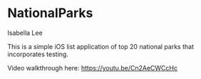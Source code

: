 # NationalParks

Isabella Lee

This is a simple iOS list application of top 20 national parks that incorporates testing. 

Video walkthrough here: https://youtu.be/Cn2AeCWCcHc
